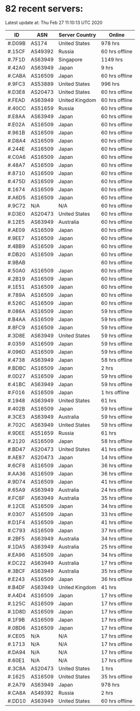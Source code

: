 # 82 recent servers:

Latest update at: Thu Feb 27 11:10:13 UTC 2020

| ID | ASN | Server Country | Online |
| -- | --- | -------------- | ------ |
| #.D09B | AS174 | United States | 978 hrs |
| #.15CF | AS49392 | Russia | 60 hrs offline |
| #.7F1D | AS63949 | Singapore | 1149 hrs |
| #.42A0 | AS63949 | Japan | 9 hrs |
| #.CABA | AS16509 | Japan | 60 hrs offline |
| #.9FC3 | AS53889 | United States | 996 hrs |
| #.D3E8 | AS20473 | United States | 60 hrs offline |
| #.FEAD | AS63949 | United Kingdom | 60 hrs offline |
| #.40CC | AS51659 | Russia | 60 hrs offline |
| #.E8AA | AS63949 | Japan | 60 hrs offline |
| #.E02A | AS16509 | Japan | 60 hrs offline |
| #.961B | AS16509 | Japan | 60 hrs offline |
| #.D8A4 | AS16509 | Japan | 60 hrs offline |
| #.244E | AS16509 | Japan | 60 hrs offline |
| #.C0A6 | AS16509 | Japan | 60 hrs offline |
| #.48A7 | AS16509 | Japan | 60 hrs offline |
| #.8710 | AS16509 | Japan | 60 hrs offline |
| #.475D | AS16509 | Japan | 60 hrs offline |
| #.1674 | AS16509 | Japan | 60 hrs offline |
| #.A6D5 | AS16509 | Japan | 60 hrs offline |
| #.9C72 | N/A | N/A | 60 hrs offline |
| #.D3E0 | AS20473 | United States | 60 hrs offline |
| #.12E5 | AS63949 | Australia | 60 hrs offline |
| #.AE09 | AS16509 | Japan | 60 hrs offline |
| #.9EE7 | AS16509 | Japan | 60 hrs offline |
| #.4BB9 | AS16509 | Japan | 60 hrs offline |
| #.DB20 | AS16509 | Japan | 60 hrs offline |
| #.9BAB |  |  | 60 hrs offline |
| #.50A0 | AS16509 | Japan | 60 hrs offline |
| #.2B19 | AS16509 | Japan | 60 hrs offline |
| #.1E51 | AS16509 | Japan | 60 hrs offline |
| #.789A | AS16509 | Japan | 60 hrs offline |
| #.526C | AS16509 | Japan | 60 hrs offline |
| #.086A | AS16509 | Japan | 59 hrs offline |
| #.B4AA | AS16509 | Japan | 59 hrs offline |
| #.8FC9 | AS16509 | Japan | 59 hrs offline |
| #.3D8E | AS63949 | United States | 59 hrs offline |
| #.0359 | AS16509 | Japan | 59 hrs offline |
| #.096D | AS16509 | Japan | 59 hrs offline |
| #.4738 | AS63949 | Japan | 58 hrs offline |
| #.BDBC | AS16509 | Japan | 2 hrs |
| #.0D27 | AS16509 | Japan | 59 hrs offline |
| #.41BC | AS63949 | Japan | 59 hrs offline |
| #.F016 | AS16509 | Japan | 1 hrs offline |
| #.1948 | AS63949 | United States | 61 hrs |
| #.402B | AS16509 | Japan | 59 hrs offline |
| #.3CE3 | AS63949 | Australia | 59 hrs offline |
| #.702C | AS63949 | United States | 59 hrs offline |
| #.9DEE | AS51659 | Russia | 61 hrs |
| #.2120 | AS16509 | Japan | 58 hrs offline |
| #.BD47 | AS20473 | United States | 41 hrs offline |
| #.AE87 | AS20473 | Japan | 14 hrs offline |
| #.6CF8 | AS16509 | Japan | 36 hrs offline |
| #.AA36 | AS16509 | Japan | 36 hrs offline |
| #.9D74 | AS16509 | Japan | 41 hrs offline |
| #.65A9 | AS63949 | Australia | 24 hrs offline |
| #.FC8F | AS63949 | Australia | 35 hrs offline |
| #.12CE | AS16509 | Japan | 34 hrs offline |
| #.0307 | AS16509 | Japan | 33 hrs offline |
| #.D1F4 | AS16509 | Japan | 41 hrs offline |
| #.C793 | AS16509 | Japan | 37 hrs offline |
| #.2BF5 | AS63949 | Australia | 34 hrs offline |
| #.1DA5 | AS63949 | Australia | 25 hrs offline |
| #.EA96 | AS16509 | Japan | 34 hrs offline |
| #.DC22 | AS63949 | Australia | 17 hrs offline |
| #.3BCF | AS63949 | Australia | 35 hrs offline |
| #.E243 | AS16509 | Japan | 36 hrs offline |
| #.B4DF | AS63949 | United Kingdom | 41 hrs |
| #.A4D4 | AS16509 | Japan | 17 hrs offline |
| #.125C | AS16509 | Japan | 17 hrs offline |
| #.1D8D | AS16509 | Japan | 17 hrs offline |
| #.1F9B | AS16509 | Japan | 17 hrs offline |
| #.0BD6 | AS16509 | Japan | 17 hrs offline |
| #.CE05 | N/A | N/A | 17 hrs offline |
| #.1713 | N/A | N/A | 17 hrs offline |
| #.DA94 | N/A | N/A | 17 hrs offline |
| #.60E1 | N/A | N/A | 17 hrs offline |
| #.3C8A | AS20473 | United States | 1 hrs |
| #.1625 | AS16509 | United States | 35 hrs offline |
| #.2A79 | AS63949 | Japan | 978 hrs |
| #.CA8A | AS49392 | Russia | 2 hrs |
| #.DD10 | AS63949 | United States | 60 hrs offline |


